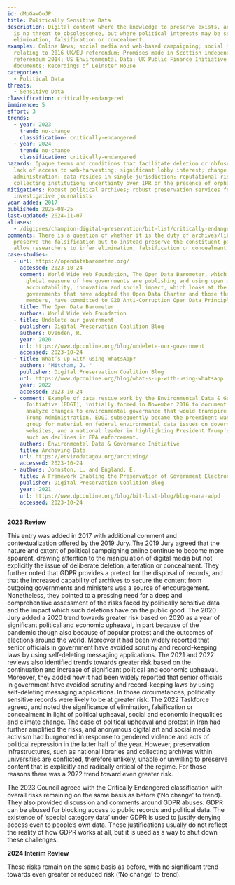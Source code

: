 ```yaml
---
id: dMpGawOoJP
title: Politically Sensitive Data
description: Digital content where the knowledge to preserve exists, and there
  is no threat to obsolescence, but where political interests may be served by
  elimination, falsification or concealment.
examples: Online News; social media and web-based campaigning; social media
  relating to 2016 UK/EU referendum; Promises made in Scottish independence
  referendum 2014; US Environmental Data; UK Public Finance Initiative (PFI)
  documents; Recordings of Leinster House
categories:
  - Political Data
threats:
  - Sensitive Data
classification: critically-endangered
imminence: 5
effort: 3
trends:
  - year: 2023
    trend: no-change
    classification: critically-endangered
  - year: 2024
    trend: no-change
    classification: critically-endangered
hazards: Opaque terms and conditions that facilitate deletion or obfuscation;
  lack of access to web-harvesting; significant lobby interest; change of
  administration; data resides in single jurisdiction; reputational risk to
  collecting institution; uncertainty over IPR or the presence of orphaned works
mitigations: Robust political archives; robust preservation services for
  investigative journalists
year-added: 2017
published: 2025-08-25
last-updated: 2024-11-07
aliases:
  - /digipres/champion-digital-preservation/bit-list/critically-endangered/bitlist-politically-sensitive-data
comments: There is a question of whether it is the duty of archives/libraries to
  preserve the falsification but to instead preserve the constituent pieces to
  allow researchers to infer elimination, falsification or concealment.
case-studies:
  - url: https://opendatabarometer.org/
    accessed: 2023-10-24
    comment: World Wide Web Foundation, The Open Data Barometer, which provides a
      global measure of how governments are publishing and using open data for
      accountability, innovation and social impact, which looks at the 30
      governments that have adopted the Open Data Charter and those that, as G20
      members, have committed to G20 Anti-Corruption Open Data Principles.
    title: The Open Data Barometer
    authors: World Wide Web Foundation
  - title: Undelete our government
    publisher: Digital Preservation Coalition Blog
    authors: Ovenden, R.
    year: 2020
    url: https://www.dpconline.org/blog/undelete-our-government
    accessed: 2023-10-24
  - title: What’s up with using WhatsApp?
    authors: "Mitcham, J. "
    publisher: Digital Preservation Coalition Blog
    url: https://www.dpconline.org/blog/what-s-up-with-using-whatsapp
    year: 2022
    accessed: 2023-10-24
  - comment: Example of data rescue work by the Environmental Data & Governance
      Initiative (EDGI), initially formed in November 2016 to document and
      analyze changes to environmental governance that would transpire under the
      Trump Administration. EDGI subsequently became the preeminent watchdog
      group for material on federal environmental data issues on government
      websites, and a national leader in highlighting President Trump’s impacts
      such as declines in EPA enforcement.
    authors: Environmental Data & Governance Initiative
    title: Archiving Data
    url: https://envirodatagov.org/archiving/
    accessed: 2023-10-24
  - authors: Johnston, L. and England, E.
    title: A Framework Enabling the Preservation of Government Electronic Records
    publisher: Digital Preservation Coalition Blog
    year: 2021
    url: https://www.dpconline.org/blog/bit-list-blog/blog-nara-wdpd
    accessed: 2023-10-24
---
```

**2023 Review**

This entry was added in 2017 with additional comment and contextualization offered by the 2019 Jury. The 2019 Jury agreed that the nature and extent of political campaigning online continue to become more apparent, drawing attention to the manipulation of digital media but not explicitly the issue of deliberate deletion, alteration or concealment. They further noted that GDPR provides a pretext for the disposal of records, and that the increased capability of archives to secure the content from outgoing governments and ministers was a source of encouragement. Nonetheless, they pointed to a pressing need for a deep and comprehensive assessment of the risks faced by politically sensitive data and the impact which such deletions have on the public good. The 2020 Jury added a 2020 trend towards greater risk based on 2020 as a year of significant political and economic upheaval, in part because of the pandemic though also because of popular protest and the outcomes of elections around the world. Moreover it had been widely reported that senior officials in government have avoided scrutiny and record-keeping laws by using self-deleting messaging applications. The 2021 and 2022 reviews also identified trends towards greater risk based on the continuation and increase of significant political and economic upheaval. Moreover, they added how it had been widely reported that senior officials in government have avoided scrutiny and record-keeping laws by using self-deleting messaging applications. In those circumstances, politically sensitive records were likely to be at greater risk. The 2022 Taskforce agreed, and noted the significance of elimination, falsification or concealment in light of political upheaval, social and economic inequalities and climate change. The case of political upheaval and protest in Iran had further amplified the risks, and anonymous digital art and social media activism had burgeoned in response to gendered violence and acts of political repression in the latter half of the year. However, preservation infrastructures, such as national libraries and collecting archives within universities are conflicted, therefore unlikely, unable or unwilling to preserve content that is explicitly and radically critical of the regime. For those reasons there was a 2022 trend toward even greater risk.

The 2023 Council agreed with the Critically Endangered classification with overall risks remaining on the same basis as before (‘No change’ to trend). They also provided discussion and comments around GDPR abuses. GDPR can be abused for blocking access to public records and political data. The existence of ‘special category data’ under GDPR is used to justify denying access even to people’s own data. These justifications usually do not reflect the reality of how GDPR works at all, but it is used as a way to shut down these challenges.

**2024 Interim Review**

These risks remain on the same basis as before, with no significant trend towards even greater or reduced risk (‘No change’ to trend).

